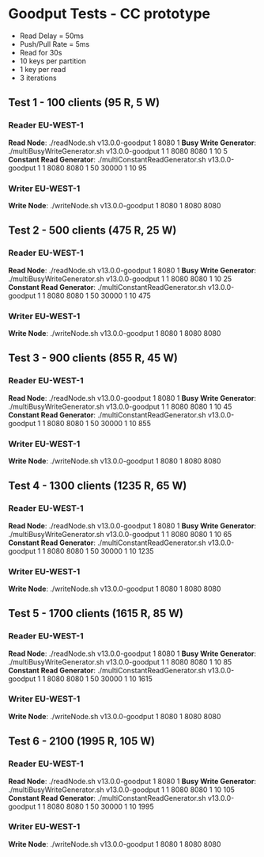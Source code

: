 # Goodput Tests - CC prototype

- Read Delay = 50ms
- Push/Pull Rate = 5ms
- Read for 30s
- 10 keys per partition
- 1 key per read
- 3 iterations

## Test 1 - 100 clients (95 R, 5 W)

### Reader EU-WEST-1
**Read Node**: ./readNode.sh v13.0.0-goodput 1 8080 1
**Busy Write Generator**: ./multiBusyWriteGenerator.sh v13.0.0-goodput 1 1 8080 <read-eu-ip> 8080 <write-ip> 1 10 5
**Constant Read Generator**: ./multiConstantReadGenerator.sh v13.0.0-goodput 1 1 8080 <read-eu-ip> 8080 <write-ip> 1 50 30000 1 10 95 

### Writer EU-WEST-1
**Write Node**: ./writeNode.sh v13.0.0-goodput 1 8080 1 8080 <read-eu-ip> 8080 <read-us-ip> 

## Test 2 -  500 clients (475 R, 25 W)

### Reader EU-WEST-1
**Read Node**: ./readNode.sh v13.0.0-goodput 1 8080 1
**Busy Write Generator**: ./multiBusyWriteGenerator.sh v13.0.0-goodput 1 1 8080 <read-eu-ip> 8080 <write-ip> 1 10 25
**Constant Read Generator**: ./multiConstantReadGenerator.sh v13.0.0-goodput 1 1 8080 <read-eu-ip> 8080 <write-ip> 1 50 30000 1 10 475 

### Writer EU-WEST-1
**Write Node**: ./writeNode.sh v13.0.0-goodput 1 8080 1 8080 <read-eu-ip> 8080 <read-us-ip> 

## Test 3 - 900 clients (855 R, 45 W)

### Reader EU-WEST-1
**Read Node**: ./readNode.sh v13.0.0-goodput 1 8080 1
**Busy Write Generator**: ./multiBusyWriteGenerator.sh v13.0.0-goodput 1 1 8080 <read-eu-ip> 8080 <write-ip> 1 10 45
**Constant Read Generator**: ./multiConstantReadGenerator.sh v13.0.0-goodput 1 1 8080 <read-eu-ip> 8080 <write-ip> 1 50 30000 1 10 855 

### Writer EU-WEST-1
**Write Node**: ./writeNode.sh v13.0.0-goodput 1 8080 1 8080 <read-eu-ip> 8080 <read-us-ip> 

## Test 4 - 1300 clients (1235 R, 65 W)

### Reader EU-WEST-1
**Read Node**: ./readNode.sh v13.0.0-goodput 1 8080 1
**Busy Write Generator**: ./multiBusyWriteGenerator.sh v13.0.0-goodput 1 1 8080 <read-eu-ip> 8080 <write-ip> 1 10 65
**Constant Read Generator**: ./multiConstantReadGenerator.sh v13.0.0-goodput 1 1 8080 <read-eu-ip> 8080 <write-ip> 1 50 30000 1 10 1235

### Writer EU-WEST-1
**Write Node**: ./writeNode.sh v13.0.0-goodput 1 8080 1 8080 <read-eu-ip> 8080 <read-us-ip> 

## Test 5 - 1700 clients (1615 R, 85 W)

### Reader EU-WEST-1
**Read Node**: ./readNode.sh v13.0.0-goodput 1 8080 1
**Busy Write Generator**: ./multiBusyWriteGenerator.sh v13.0.0-goodput 1 1 8080 <read-eu-ip> 8080 <write-ip> 1 10 85
**Constant Read Generator**: ./multiConstantReadGenerator.sh v13.0.0-goodput 1 1 8080 <read-eu-ip> 8080 <write-ip> 1 50 30000 1 10 1615 

### Writer EU-WEST-1
**Write Node**: ./writeNode.sh v13.0.0-goodput 1 8080 1 8080 <read-eu-ip> 8080 <read-us-ip> 

## Test 6 - 2100 (1995 R, 105 W)

### Reader EU-WEST-1
**Read Node**: ./readNode.sh v13.0.0-goodput 1 8080 1
**Busy Write Generator**: ./multiBusyWriteGenerator.sh v13.0.0-goodput 1 1 8080 <read-eu-ip> 8080 <write-ip> 1 10 105
**Constant Read Generator**: ./multiConstantReadGenerator.sh v13.0.0-goodput 1 1 8080 <read-eu-ip> 8080 <write-ip> 1 50 30000 1 10 1995 

### Writer EU-WEST-1
**Write Node**: ./writeNode.sh v13.0.0-goodput 1 8080 1 8080 <read-eu-ip> 8080 <read-us-ip> 
